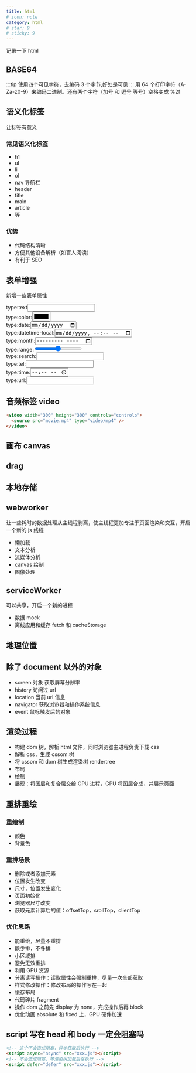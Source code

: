 ```yaml
---
title: html
# icon: note
category: html
# star: 9
# sticky: 9
---
```


记录一下 html

## BASE64

:::tip
使用四个可见字符，去编码 3 个字节,好处是可见
:::
用 64 个打印字符（A-Za-z0-9）来编码二进制。还有两个字符（加号 和 逗号 等号）空格变成 %2f

## 语义化标签

让标签有意义

### 常见语义化标签

- h1
- ul
- li
- ol
- nav 导航栏
- header
- title
- main
- article
- 等

### 优势

- 代码结构清晰
- 方便其他设备解析（如盲人阅读）
- 有利于 SEO

## 表单增强

新增一些表单属性

<form>
type:text<input type="text" />
<br>
type:color:<input type="color" />
<br>
type:date:<input type="date" />
<br>
type:datetime-local:<input type="datetime-local" />
<br>
type:month:<input type="month" />
<br>
type:range:<input type="range" />
<br>
type:search:<input type="search" />
<br>
type:tel:<input type="tel" />
<br>
type:time:<input type="time" />
<br>
type:url:<input type="url" />
<br>
</form>

## 音频标签 video

```html
<video width="300" height="300" controls="controls">
  <source src="movie.mp4" type="video/mp4" />
</video>
```

## 画布 canvas

## drag

## 本地存储

## webworker

让一些耗时的数据处理从主线程剥离，使主线程更加专注于页面渲染和交互，开启一个新的 js 线程

- 懒加载
- 文本分析
- 流媒体分析
- canvas 绘制
- 图像处理

## serviceWorker

可以共享，开启一个新的进程

- 数据 mock
- 离线应用和缓存 fetch 和 cacheStorage

## 地理位置

## 除了 document 以外的对象

- screen 对象 获取屏幕分辨率
- history 访问过 url
- location 当前 url 信息
- navigator 获取浏览器和操作系统信息
- event 鼠标触发后的对象

## 渲染过程

- 构建 dom 树，解析 html 文件，同时浏览器主进程负责下载 css
- 解析 css，生成 cssom 树
- 将 cssom 和 dom 树生成渲染树 rendertree
- 布局
- 绘制
- 展现：将图层和复合层交给 GPU 进程，GPU 将图层合成，并展示页面

## 重排重绘

### 重绘制

- 颜色
- 背景色

### 重排场景

- 删除或者添加元素
- 位置发生改变
- 尺寸，位置发生变化
- 页面初始化
- 浏览器尺寸改变
- 获取元素计算后的值：offsetTop，srollTop，clientTop

### 优化思路

- 能重绘，尽量不重排
- 能少排，不多排
- 小区域排
- 避免无效重排
- 利用 GPU 资源
- 分离读写操作：读取属性会强制重排，尽量一次全部获取
- 样式修改操作：修改布局的操作写在一起
- 缓存布局
- 代码碎片 fragment
- 操作 dom 之前先 display 为 none，完成操作后再 block
- 优化动画 absolute 和 fixed 上，GPU 硬件加速

## script 写在 head 和 body 一定会阻塞吗

```html
<!-- 这个不会造成阻塞，异步获取后执行 -->
<script async="async" src="xxx.js"></script>
<!-- 不会造成阻塞，等渲染树加载后在执行 -->
<script defer="defer" src="xxx.js"></script>
```
